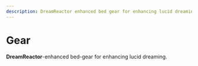 ```yaml
---
description: DreamReactor enhanced bed gear for enhancing lucid dreaming.
---
```


# Gear

**DreamReactor**-enhanced bed-gear for enhancing lucid dreaming.

